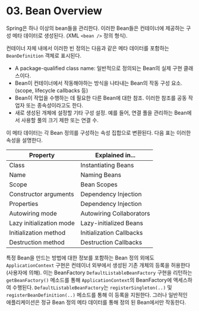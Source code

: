 # 03. Bean Overview

Spring은 하나 이상의 bean들을 관리한다. 이러한 Bean들은 컨테이너에 제공하는 구성 메타 데이터로 생성된다. (XML `<bean />` 정의 형식).

 컨테이너 자체 내에서 이러한 빈 정의는 다음과 같은 메타 데이터를 포함하는 `BeanDefinition` 객체로 표시된다.

- A package-qualified class name: 일반적으로 정의되는 Bean의 실제 구현 클래스이다.
- Bean이 컨테이너에서 작동해야하는 방식을 나타내는 Bean의 작동 구성 요소. (scope, lifecycle callbacks 등)
- Bean이 작업을 수행하는 데 필요한 다른 Bean에 대한 참조. 이러한 참조를 공동 작업자 또는 종속성이라고도 한다.
- 새로 생성된 개체에 설정할 기타 구성 설정. 예를 들어, 연결 풀을 관리하는 Bean에서 사용할 풀의 크기 제한 또는 연결 수.

이 메타 데이터는 각 Bean 정의를 구성하는 속성 집합으로 변환된다. 다음 표는 이러한 속성을 설명한다.

| Property                 | Explained in...          |
| ------------------------ | ------------------------ |
| Class                    | Instantiating Beans      |
| Name                     | Naming Beans             |
| Scope                    | Bean Scopes              |
| Constructor arguments    | Dependency Injection     |
| Properties               | Dependency Injection     |
| Autowiring mode          | Autowiring Collaborators |
| Lazy initialization mode | Lazy-initialized Beans   |
| Initialization method    | Initialization Callbacks |
| Destruction method       | Destruction Callbacks    |

특정 Bean을 만드는 방법에 대한 정보를 포함하는 Bean 정의 외에도 `ApplicationContext` 구현은 컨테이너 외부에서 생성된 기존 개체의 등록을 허용한다 (사용자에 의해). 이는 BeanFactory `DefaultListableBeanFactory` 구현을 리턴하는 `getBeanFactory()` 메소드를 통해 `ApplicationContext`의 BeanFactory에 액세스하여 수행된다. `DefaultListableBeanFactory`는 `registerSingleton(..)` 및 `registerBeanDefinition(..)` 메소드를 통해 이 등록을 지원한다. 그러나 일반적인 애플리케이션은 정규 Bean 정의 메타 데이터를 통해 정의 된 Bean에서만 작동한다.

